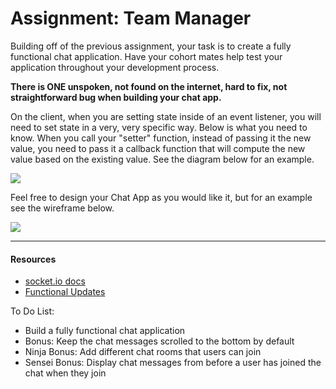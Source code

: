<h1>Assignment: Team Manager</h1>

<p>Building off of the previous assignment, your task is to create a fully functional chat application. Have your cohort mates help test your application throughout your development process.</p>
<p><strong>There is ONE unspoken, not found on the internet, hard to fix, not straightforward bug when building your chat app.</strong></p>
<p>On the client, when you are setting state inside of an event listener, you will need to set state in a very, very specific way. Below is what you need to know. When you call your "setter" function, instead of passing it the new value, you need to pass it a callback function that will compute the new value based on the existing value. See the diagram below for an example.</p>

<img src="https://github.com/alirabah93/Coding-Dojo/blob/master/MERN/Socket/ClassicChatApp/screenshots/pic1.jpg"/>

<p>Feel free to design your Chat App as you would like it, but for an example see the wireframe below.</p>

<img src="https://github.com/alirabah93/Coding-Dojo/blob/master/MERN/Socket/ClassicChatApp/screenshots/pic2.jpg"/>


<hr/>

<h4>Resources</h4>
<ul>
    <li><a href="https://socket.io/docs/v4/">socket.io docs</a></li>
    <li><a href="https://reactjs.org/docs/hooks-reference.html#functional-updates">Functional Updates</a></li>
</ul>
<p>To Do List:</p>
<ul>
    <li>Build a fully functional chat application</li>
    <li>Bonus: Keep the chat messages scrolled to the bottom by default</li>
    <li>Ninja Bonus: Add different chat rooms that users can join</li>
    <li>Sensei Bonus: Display chat messages from before a user has joined the chat when they join</li>
</ul>
